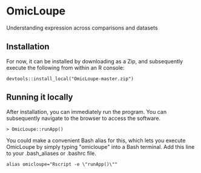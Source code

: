 # OmicLoupe
Understanding expression across comparisons and datasets

## Installation

For now, it can be installed by downloading as a Zip, and subsequently execute the following from within an R console:

```{r}
devtools::install_local("OmicLoupe-master.zip")
```

## Running it locally

After installation, you can immediately run the program.
You can subsequently navigate to the browser to access the software.

```{r}
> OmicLoupe::runApp()
```

You could make a convenient Bash alias for this, which lets you execute OmicLoupe by simply typing "omicloupe" into a Bash terminal.
Add this line to your .bash_aliases or .bashrc file.

```{r}
alias omicloupe="Rscript -e \"runApp()\""
```
